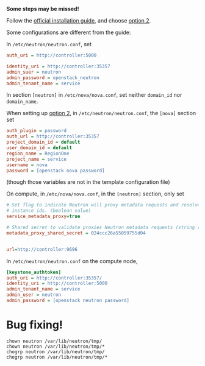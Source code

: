 **Some steps may be missed!**

Follow the [official installation guide](http://docs.openstack.org/liberty/install-guide-rdo/neutron-controller-install.html), and choose [option 2](http://docs.openstack.org/liberty/install-guide-rdo/neutron-controller-install-option2.html). 

Some configurations are different from the guide:

In `/etc/neutron/neutron.conf`, set
````ini
auth_uri = http://controller:5000

identity_uri = http://controller:35357
admin_suer = neutron
admin_password = openstack_neutron
admin_tenant_name = service
````

In section `[neutron]` in `/etc/nova/nova.conf`, set neither `domain_id` nor `domain_name`.


When setting up [option 2](http://docs.openstack.org/liberty/install-guide-rdo/neutron-controller-install-option2.html), in `/etc/neutron/neutron.conf`, the `[nova]` section set 
````ini
auth_plugin = password
auth_url = http://controller:35357
project_domain_id = default
user_domain_id = default
region_name = RegionOne
project_name = service
username = nova
password = [openstack nova password]
````
(though those variables are not in the template configuration file)

On compute, in `/etc/nova/nova.conf`, in the `[neutron]` section, only set
````ini
# Set flag to indicate Neutron will proxy metadata requests and resolve
# instance ids. (boolean value)
service_metadata_proxy=true

# Shared secret to validate proxies Neutron metadata requests (string value)
metadata_proxy_shared_secret = 024ccc26a55059755d04


url=http://controller:9696
````

In `/etc/neutron/neutron.conf` on the compute node,
````ini
[keystone_authtoken]
auth_uri = http://controller:35357/
identity_uri = http://controller:5000
admin_tenant_name = service
admin_user = neutron
admin_password = [openstack neutron password]
````

# Bug fixing!
````
chown neutron /var/lib/neutron/tmp/
chown neutron /var/lib/neutron/tmp/*
chogrp neutron /var/lib/neutron/tmp/
chogrp neutron /var/lib/neutron/tmp/*
````
